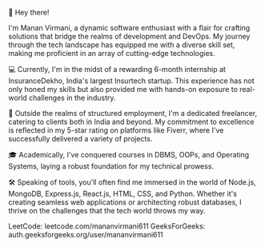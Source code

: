 👋 Hey there!

I'm Manan Virmani, a dynamic software enthusiast with a flair for crafting solutions that bridge the realms of development and DevOps. My journey through the tech landscape has equipped me with a diverse skill set, making me proficient in an array of cutting-edge technologies.

💻 Currently, I'm in the midst of a rewarding 6-month internship at InsuranceDekho, India's largest Insurtech startup. This experience has not only honed my skills but also provided me with hands-on exposure to real-world challenges in the industry.

🚀 Outside the realms of structured employment, I'm a dedicated freelancer, catering to clients both in India and beyond. My commitment to excellence is reflected in my 5-star rating on platforms like Fiverr, where I've successfully delivered a variety of projects.

🎓 Academically, I've conquered courses in DBMS, OOPs, and Operating Systems, laying a robust foundation for my technical prowess.

🛠️ Speaking of tools, you'll often find me immersed in the world of Node.js, MongoDB, Express.js, React.js, HTML, CSS, and Python. Whether it's creating seamless web applications or architecting robust databases, I thrive on the challenges that the tech world throws my way.

LeetCode: leetcode.com/mananvirmani611
GeeksForGeeks: auth.geeksforgeeks.org/user/mananvirmani611

